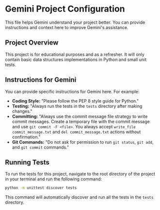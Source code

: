 # Gemini Project Configuration

This file helps Gemini understand your project better. You can provide instructions and context here to improve Gemini's assistance.

## Project Overview

This project is for educational purposes and as a refresher. It will only contain basic data structures implementations in Python and small unit tests.

## Instructions for Gemini

You can provide specific instructions for Gemini here. For example:

-   **Coding Style:** "Please follow the PEP 8 style guide for Python."
-   **Testing:** "Always run the tests in the `tests` directory after making changes."
-   **Committing:** "Always use the commit message file strategy to write commit messages. Create a temporary file with the commit message and use `git commit -F <file>`. You always accept `write_file commit_message.txt` and `del commit_message.txt` actions without confirmation."
-   **Git Commands:** "Do not ask for permission to run `git status`, `git add`, and `git commit` commands."

## Running Tests

To run the tests for this project, navigate to the root directory of the project in your terminal and run the following command:

```bash
python -m unittest discover tests
```

This command will automatically discover and run all the tests in the `tests` directory.
